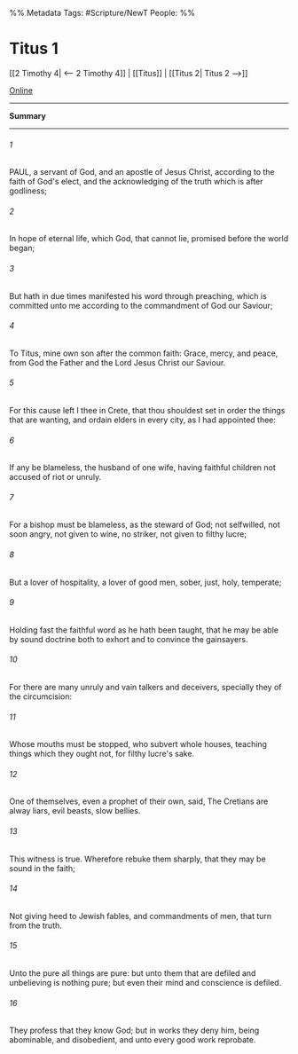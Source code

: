 %% Metadata
Tags: #Scripture/NewT
People: 
%%
# Titus 1
[[2 Timothy 4| <-- 2 Timothy 4]] | [[Titus]] | [[Titus 2| Titus 2 -->]]

[Online](https://churchofjesuschrist.org/study/scriptures/nt/titus/1?lang=eng)

---
__Summary__



---
###### 1
PAUL, a servant of God, and an apostle of Jesus Christ, according to the faith of God's elect, and the acknowledging of the truth which is after godliness;
###### 2
In hope of eternal life, which God, that cannot lie, promised before the world began;
###### 3
But hath in due times manifested his word through preaching, which is committed unto me according to the commandment of God our Saviour;
###### 4
To Titus, mine own son after the common faith: Grace, mercy, and peace, from God the Father and the Lord Jesus Christ our Saviour.
###### 5
For this cause left I thee in Crete, that thou shouldest set in order the things that are wanting, and ordain elders in every city, as I had appointed thee:
###### 6
If any be blameless, the husband of one wife, having faithful children not accused of riot or unruly.
###### 7
For a bishop must be blameless, as the steward of God; not selfwilled, not soon angry, not given to wine, no striker, not given to filthy lucre;
###### 8
But a lover of hospitality, a lover of good men, sober, just, holy, temperate;
###### 9
Holding fast the faithful word as he hath been taught, that he may be able by sound doctrine both to exhort and to convince the gainsayers.
###### 10
For there are many unruly and vain talkers and deceivers, specially they of the circumcision:
###### 11
Whose mouths must be stopped, who subvert whole houses, teaching things which they ought not, for filthy lucre's sake.
###### 12
One of themselves, even a prophet of their own, said, The Cretians are alway liars, evil beasts, slow bellies.
###### 13
This witness is true. Wherefore rebuke them sharply, that they may be sound in the faith;
###### 14
Not giving heed to Jewish fables, and commandments of men, that turn from the truth.
###### 15
Unto the pure all things are pure: but unto them that are defiled and unbelieving is nothing pure; but even their mind and conscience is defiled.
###### 16
They profess that they know God; but in works they deny him, being abominable, and disobedient, and unto every good work reprobate.



